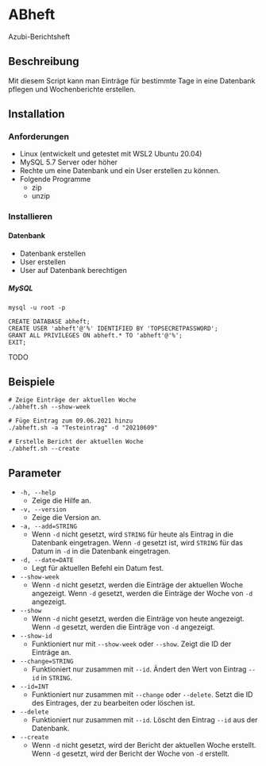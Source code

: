 # ABheft
Azubi-Berichtsheft

## Beschreibung
Mit diesem Script kann man Einträge für bestimmte Tage in eine Datenbank pflegen und Wochenberichte erstellen.

## Installation
### Anforderungen
- Linux (entwickelt und getestet mit WSL2 Ubuntu 20.04)
- MySQL 5.7 Server oder höher
- Rechte um eine Datenbank und ein User erstellen zu können.
- Folgende Programme
  - zip
  - unzip

### Installieren
#### Datenbank
* Datenbank erstellen
* User erstellen
* User auf Datenbank berechtigen
##### MySQL
```shell
mysql -u root -p
```
```mysql
CREATE DATABASE abheft;
CREATE USER 'abheft'@'%' IDENTIFIED BY 'TOPSECRETPASSWORD';
GRANT ALL PRIVILEGES ON abheft.* TO 'abheft'@'%';
EXIT;
```
TODO

## Beispiele
```shell
# Zeige Einträge der aktuellen Woche
./abheft.sh --show-week

# Füge Eintrag zum 09.06.2021 hinzu
./abheft.sh -a "Testeintrag" -d "20210609"

# Erstelle Bericht der aktuellen Woche
./abheft.sh --create
```

## Parameter

- `-h, --help`
  - Zeige die Hilfe an.
- `-v, --version`
  - Zeige die Version an.
- `-a, --add=STRING`
  - Wenn `-d` nicht gesetzt, wird `STRING` für heute als Eintrag in die Datenbank eingetragen.
    Wenn `-d` gesetzt ist, wird `STRING` für das Datum in `-d` in die Datenbank eingetragen.
- `-d, --date=DATE`
  - Legt für aktuellen Befehl ein Datum fest.
- `--show-week`
  - Wenn `-d` nicht gesetzt, werden die Einträge der aktuellen Woche angezeigt.
    Wenn `-d` gesetzt, werden die Einträge der Woche von `-d` angezeigt.
- `--show`
  - Wenn `-d` nicht gesetzt, werden die Einträge von heute angezeigt.
    Wenn `-d` gesetzt, werden die Einträge von `-d` angezeigt.
- `--show-id`
  - Funktioniert nur mit `--show-week` oder `--show`.
    Zeigt die ID der Einträge an.
- `--change=STRING`
  - Funktioniert nur zusammen mit `--id`. Ändert den Wert von Eintrag `--id` in `STRING`.
- `--id=INT`
  - Funktioniert nur zusammen mit `--change` oder `--delete`.
    Setzt die ID des Eintrages, der zu bearbeiten oder löschen ist.
- `--delete`
  - Funktioniert nur zusammen mit `--id`.
    Löscht den Eintrag `--id` aus der Datenbank.
- `--create`
  - Wenn `-d` nicht gesetzt, wird der Bericht der aktuellen Woche erstellt.
    Wenn `-d` gesetzt, wird der Bericht der Woche von `-d` erstellt.
